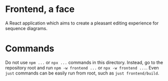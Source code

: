 # Frontend, a face

A React application which aims to create a pleasant editing experience for sequence diagrams.

# Commands

Do not use `npm ...` or `npx ...` commands in this directory. Instead, go to the repository root and run `npm -w frontend ...` or `npx -w frontend ...`. Even `just` commands can be easily run from root, such as `just frontend/build`.
